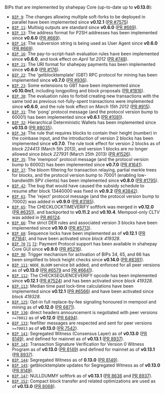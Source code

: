 BIPs that are implemented by shahepay Core (up-to-date up to **v0.13.0**):

* [`BIP 9`](https://github.com/shahepay/bips/blob/master/bip-0009.mediawiki): The changes allowing multiple soft-forks to be deployed in parallel have been implemented since **v0.12.1**  ([PR #7575](https://github.com/shahepayProject/shahepay/pull/7575))
* [`BIP 11`](https://github.com/shahepay/bips/blob/master/bip-0011.mediawiki): Multisig outputs are standard since **v0.6.0** ([PR #669](https://github.com/shahepayProject/shahepay/pull/669)).
* [`BIP 13`](https://github.com/shahepay/bips/blob/master/bip-0013.mediawiki): The address format for P2SH addresses has been implemented since **v0.6.0** ([PR #669](https://github.com/shahepayProject/shahepay/pull/669)).
* [`BIP 14`](https://github.com/shahepay/bips/blob/master/bip-0014.mediawiki): The subversion string is being used as User Agent since **v0.6.0** ([PR #669](https://github.com/shahepayProject/shahepay/pull/669)).
* [`BIP 16`](https://github.com/shahepay/bips/blob/master/bip-0016.mediawiki): The pay-to-script-hash evaluation rules have been implemented since **v0.6.0**, and took effect on *April 1st 2012* ([PR #748](https://github.com/shahepayProject/shahepay/pull/748)).
* [`BIP 21`](https://github.com/shahepay/bips/blob/master/bip-0021.mediawiki): The URI format for shahepay payments has been implemented since **v0.6.0** ([PR #176](https://github.com/shahepayProject/shahepay/pull/176)).
* [`BIP 22`](https://github.com/shahepay/bips/blob/master/bip-0022.mediawiki): The 'getblocktemplate' (GBT) RPC protocol for mining has been implemented since **v0.7.0** ([PR #936](https://github.com/shahepayProject/shahepay/pull/936)).
* [`BIP 23`](https://github.com/shahepay/bips/blob/master/bip-0023.mediawiki): Some extensions to GBT have been implemented since **v0.10.0rc1**, including longpolling and block proposals ([PR #1816](https://github.com/shahepayProject/shahepay/pull/1816)).
* [`BIP 30`](https://github.com/shahepay/bips/blob/master/bip-0030.mediawiki): The evaluation rules to forbid creating new transactions with the same txid as previous not-fully-spent transactions were implemented since **v0.6.0**, and the rule took effect on *March 15th 2012* ([PR #915](https://github.com/shahepayProject/shahepay/pull/915)).
* [`BIP 31`](https://github.com/shahepay/bips/blob/master/bip-0031.mediawiki): The 'pong' protocol message (and the protocol version bump to 60001) has been implemented since **v0.6.1** ([PR #1081](https://github.com/shahepayProject/shahepay/pull/1081)).
* [`BIP 32`](https://github.com/shahepay/bips/blob/master/bip-0032.mediawiki): Hierarchical Deterministic Wallets has been implemented since **v0.13.0** ([PR #8035](https://github.com/shahepayProject/shahepay/pull/8035)).
* [`BIP 34`](https://github.com/shahepay/bips/blob/master/bip-0034.mediawiki): The rule that requires blocks to contain their height (number) in the coinbase input, and the introduction of version 2 blocks has been implemented since **v0.7.0**. The rule took effect for version 2 blocks as of *block 224413* (March 5th 2013), and version 1 blocks are no longer allowed since *block 227931* (March 25th 2013) ([PR #1526](https://github.com/shahepayProject/shahepay/pull/1526)).
* [`BIP 35`](https://github.com/shahepay/bips/blob/master/bip-0035.mediawiki): The 'mempool' protocol message (and the protocol version bump to 60002) has been implemented since **v0.7.0** ([PR #1641](https://github.com/shahepayProject/shahepay/pull/1641)).
* [`BIP 37`](https://github.com/shahepay/bips/blob/master/bip-0037.mediawiki): The bloom filtering for transaction relaying, partial merkle trees for blocks, and the protocol version bump to 70001 (enabling low-bandwidth SPV clients) has been implemented since **v0.8.0** ([PR #1795](https://github.com/shahepayProject/shahepay/pull/1795)).
* [`BIP 42`](https://github.com/shahepay/bips/blob/master/bip-0042.mediawiki): The bug that would have caused the subsidy schedule to resume after block 13440000 was fixed in **v0.9.2** ([PR #3842](https://github.com/shahepayProject/shahepay/pull/3842)).
* [`BIP 61`](https://github.com/shahepay/bips/blob/master/bip-0061.mediawiki): The 'reject' protocol message (and the protocol version bump to 70002) was added in **v0.9.0** ([PR #3185](https://github.com/shahepayProject/shahepay/pull/3185)).
* [`BIP 65`](https://github.com/shahepay/bips/blob/master/bip-0065.mediawiki): The CHECKLOCKTIMEVERIFY softfork was merged in **v0.12.0** ([PR #6351](https://github.com/shahepayProject/shahepay/pull/6351)), and backported to **v0.11.2** and **v0.10.4**. Mempool-only CLTV was added in [PR #6124](https://github.com/shahepayProject/shahepay/pull/6124).
* [`BIP 66`](https://github.com/shahepay/bips/blob/master/bip-0066.mediawiki): The strict DER rules and associated version 3 blocks have been implemented since **v0.10.0** ([PR #5713](https://github.com/shahepayProject/shahepay/pull/5713)).
* [`BIP 68`](https://github.com/shahepay/bips/blob/master/bip-0068.mediawiki): Sequence locks have been implemented as of **v0.12.1**  ([PR #7184](https://github.com/shahepayProject/shahepay/pull/7184)), and have been activated since *block 419328*.
* [`BIP 70`](https://github.com/shahepay/bips/blob/master/bip-0070.mediawiki) [`71`](https://github.com/shahepay/bips/blob/master/bip-0071.mediawiki) [`72`](https://github.com/shahepay/bips/blob/master/bip-0072.mediawiki): Payment Protocol support has been available in shahepay Core GUI since **v0.9.0** ([PR #5216](https://github.com/shahepayProject/shahepay/pull/5216)).
* [`BIP 90`](https://github.com/shahepay/bips/blob/master/bip-0090.mediawiki): Trigger mechanism for activation of BIPs 34, 65, and 66 has been simplified to block height checks since **v0.14.0** ([PR #8391](https://github.com/shahepayProject/shahepay/pull/8391)).
* [`BIP 111`](https://github.com/shahepay/bips/blob/master/bip-0111.mediawiki): `NODE_BLOOM` service bit added, and enforced for all peer versions as of **v0.13.0** ([PR #6579](https://github.com/shahepayProject/shahepay/pull/6579) and [PR #6641](https://github.com/shahepayProject/shahepay/pull/6641)).
* [`BIP 112`](https://github.com/shahepay/bips/blob/master/bip-0112.mediawiki): The CHECKSEQUENCEVERIFY opcode has been implemented since **v0.12.1** ([PR #7524](https://github.com/shahepayProject/shahepay/pull/7524)) and has been activated since *block 419328*.
* [`BIP 113`](https://github.com/shahepay/bips/blob/master/bip-0113.mediawiki): Median time past lock-time calculations have been implemented since **v0.12.1** ([PR #6566](https://github.com/shahepayProject/shahepay/pull/6566)) and have been activated since *block 419328*.
* [`BIP 125`](https://github.com/shahepay/bips/blob/master/bip-0125.mediawiki): Opt-in full replace-by-fee signaling honoured in mempool and mining as of **v0.12.0** ([PR 6871](https://github.com/shahepayProject/shahepay/pull/6871)).
* [`BIP 130`](https://github.com/shahepay/bips/blob/master/bip-0130.mediawiki): direct headers announcement is negotiated with peer versions `>=70012` as of **v0.12.0** ([PR 6494](https://github.com/shahepayProject/shahepay/pull/6494)).
* [`BIP 133`](https://github.com/shahepay/bips/blob/master/bip-0133.mediawiki): feefilter messages are respected and sent for peer versions `>=70013` as of **v0.13.0** ([PR 7542](https://github.com/shahepayProject/shahepay/pull/7542)).
* [`BIP 141`](https://github.com/shahepay/bips/blob/master/bip-0141.mediawiki): Segregated Witness (Consensus Layer) as of **v0.13.0** ([PR 8149](https://github.com/shahepayProject/shahepay/pull/8149)), and defined for mainnet as of **v0.13.1** ([PR 8937](https://github.com/shahepayProject/shahepay/pull/8937)).
* [`BIP 143`](https://github.com/shahepay/bips/blob/master/bip-0143.mediawiki): Transaction Signature Verification for Version 0 Witness Program as of **v0.13.0** ([PR 8149](https://github.com/shahepayProject/shahepay/pull/8149)) and defined for mainnet as of **v0.13.1** ([PR 8937](https://github.com/shahepayProject/shahepay/pull/8937)).
* [`BIP 144`](https://github.com/shahepay/bips/blob/master/bip-0144.mediawiki): Segregated Witness as of **0.13.0** ([PR 8149](https://github.com/shahepayProject/shahepay/pull/8149)).
* [`BIP 145`](https://github.com/shahepay/bips/blob/master/bip-0145.mediawiki): getblocktemplate updates for Segregated Witness as of **v0.13.0** ([PR 8149](https://github.com/shahepayProject/shahepay/pull/8149)).
* [`BIP 147`](https://github.com/shahepay/bips/blob/master/bip-0147.mediawiki): NULLDUMMY softfork as of **v0.13.1** ([PR 8636](https://github.com/shahepayProject/shahepay/pull/8636) and [PR 8937](https://github.com/shahepayProject/shahepay/pull/8937)).
* [`BIP 152`](https://github.com/shahepay/bips/blob/master/bip-0152.mediawiki): Compact block transfer and related optimizations are used as of **v0.13.0** ([PR 8068](https://github.com/shahepayProject/shahepay/pull/8068)).
